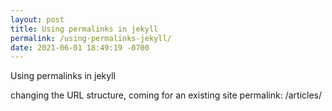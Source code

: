 ```yaml
---
layout: post
title: Using permalinks in jekyll
permalink: /using-permalinks-jekyll/
date: 2021-06-01 18:49:19 -0700
---
```

<p>Using permalinks in jekyll </p>
changing the URL structure, coming for an existing site
permalink: /articles/
